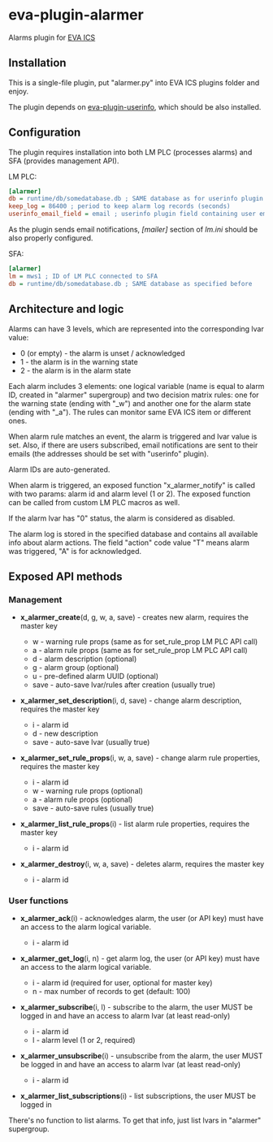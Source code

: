 # eva-plugin-alarmer

Alarms plugin for [EVA ICS](https://www.eva-ics.com/)

## Installation

This is a single-file plugin, put "alarmer.py" into EVA ICS plugins folder and
enjoy.

The plugin depends on
[eva-plugin-userinfo](https://github.com/alttch/eva-plugin-userinfo), which
should be also installed.

## Configuration

The plugin requires installation into both LM PLC (processes alarms) and SFA
(provides management API).

LM PLC:

```ini
[alarmer]
db = runtime/db/somedatabase.db ; SAME database as for userinfo plugin
keep_log = 86400 ; period to keep alarm log records (seconds)
userinfo_email_field = email ; userinfo plugin field containing user email
```

As the plugin sends email notifications, *[mailer]* section of *lm.ini* should
be also properly configured.

SFA:

```ini
[alarmer]
lm = mws1 ; ID of LM PLC connected to SFA
db = runtime/db/somedatabase.db ; SAME database as specified before
```

## Architecture and logic

Alarms can have 3 levels, which are represented into the corresponding lvar
value:

* 0 (or empty) - the alarm is unset / acknowledged
* 1 - the alarm is in the warning state
* 2 - the alarm is in the alarm state

Each alarm includes 3 elements: one logical variable (name is equal to alarm
ID, created in "alarmer" supergroup) and two decision matrix rules: one for the
warning state (ending with "\_w") and another one for the alarm state (ending
with "\_a"). The rules can monitor same EVA ICS item or different ones.

When alarm rule matches an event, the alarm is triggered and lvar value is set.
Also, if there are users subscribed, email notifications are sent to their
emails (the addresses should be set with "userinfo" plugin).

Alarm IDs are auto-generated.

When alarm is triggered, an exposed function "x_alarmer_notify" is called with
two params: alarm id and alarm level (1 or 2). The exposed function can be
called from custom LM PLC macros as well.

If the alarm lvar has "0" status, the alarm is considered as disabled.

The alarm log is stored in the specified database and contains all available
info about alarm actions. The field "action" code value "T" means alarm was
triggered, "A" is for acknowledged.

## Exposed API methods

### Management

* **x\_alarmer\_create**(d, g, w, a, save) - creates new alarm, requires the
  master key

    * w - warning rule props (same as for set_rule_prop LM PLC API call)
    * a - alarm rule props (same as for set_rule_prop LM PLC API call)
    * d - alarm description (optional)
    * g - alarm group (optional)
    * u - pre-defined alarm UUID (optional)
    * save - auto-save lvar/rules after creation (usually true)

* **x\_alarmer\_set\_description**(i, d, save) - change alarm description,
  requires the master key

    * i - alarm id
    * d - new description
    * save - auto-save lvar (usually true)

* **x\_alarmer\_set\_rule_props**(i, w, a, save) - change alarm rule
  properties, requires the master key

    * i - alarm id
    * w - warning rule props (optional)
    * a - alarm rule props (optional)
    * save - auto-save rules (usually true)

* **x\_alarmer\_list\_rule_props**(i) - list alarm rule
  properties, requires the master key

    * i - alarm id

* **x\_alarmer\_destroy**(i, w, a, save) - deletes alarm, requires the master
  key

    * i - alarm id

### User functions

* **x\_alarmer\_ack**(i) - acknowledges alarm, the user (or API key) must have
  an access to the alarm logical variable.

    * i - alarm id

* **x\_alarmer\_get\_log**(i, n) - get alarm log, the user (or API key) must
  have an access to the alarm logical variable.

    * i - alarm id (required for user, optional for master key)
    * n - max number of records to get (default: 100)

* **x\_alarmer\_subscribe**(i, l) - subscribe to the alarm, the user MUST be
  logged in and have an access to alarm lvar (at least read-only)

    * i - alarm id
    * l - alarm level (1 or 2, required)

* **x\_alarmer\_unsubscribe**(i) - unsubscribe from the alarm, the user MUST be
  logged in and have an access to alarm lvar (at least read-only)

    * i - alarm id

* **x\_alarmer\_list\_subscriptions**(i) - list subscriptions, the user MUST be
  logged in

There's no function to list alarms. To get that info, just list lvars in
"alarmer" supergroup.

